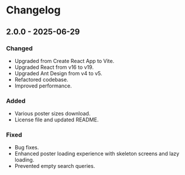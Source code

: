 # Changelog

## 2.0.0 - 2025-06-29

### Changed

- Upgraded from Create React App to Vite.
- Upgraded React from v16 to v19.
- Upgraded Ant Design from v4 to v5.
- Refactored codebase.
- Improved performance.

### Added

- Various poster sizes download.
- License file and updated README.

### Fixed

- Bug fixes.
- Enhanced poster loading experience with skeleton screens and lazy loading.
- Prevented empty search queries.

